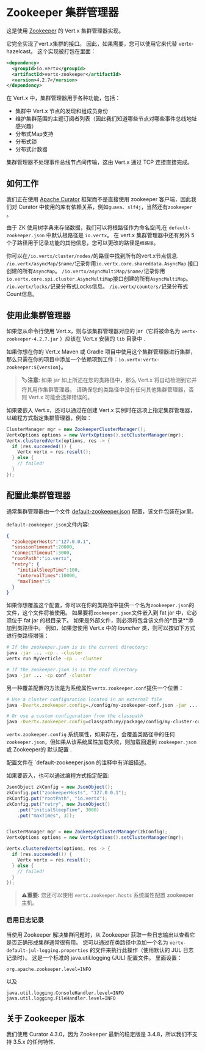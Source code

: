 # Zookeeper 集群管理器

这是使用 [Zookeeper](https://zookeeper.apache.org/) 的 Vert.x 集群管理器实现。

它完全实现了vert.x集群的接口。 因此，如果需要，您可以使用它来代替 vertx-hazelcast。 这个实现被打包在里面：

```xml
<dependency>
  <groupId>io.vertx</groupId>
  <artifactId>vertx-zookeeper</artifactId>
  <version>4.2.7</version>
</dependency>
```

在 Vert.x 中，集群管理器用于各种功能，包括：

- 集群中 Vert.x 节点的发现和组成员身份
- 维护集群范围的主题订阅者列表（因此我们知道哪些节点对哪些事件总线地址感兴趣）
- 分布式Map支持
- 分布式锁
- 分布式计数器

集群管理器不处理事件总线节点间传输，这由 Vert.x 通过 TCP 连接直接完成。

## 如何工作

我们正在使用 [Apache Curator](https://curator.apache.org/) 框架而不是直接使用 zookeeper 客户端，因此我们对 Curator 中使用的库有依赖关系，例如`guava`、`slf4j`，当然还有`zookeeper `。

由于 ZK 使用树字典来存储数据，我们可以将根路径作为命名空间,在 `default-zookeeper.json` 中默认根路径是 `io.vertx`。 在 vert.x 集群管理器中还有另外 5 个子路径用于记录功能的其他信息，您可以更改的路径是`根路径`。

你可以在`/io.vertx/cluster/nodes/`的路径中找到所有的vert.x节点信息.
`/io.vertx/asyncMap/$name/`记录你用`io.vertx.core.shareddata.AsyncMap` 接口创建的所有`AsyncMap`。 
`/io.vertx/asyncMultiMap/$name/`记录你用`io.vertx.core.spi.cluster.AsyncMultiMap`接口创建的所有`AsyncMultiMap`。 
`/io.vertx/locks/`记录分布式Locks信息。 
`/io.vertx/counters/`记录分布式Count信息。

## 使用此集群管理器

如果您从命令行使用 Vert.x，则与该集群管理器对应的 jar（它将被命名为 `vertx-zookeeper-4.2.7.jar` ）应该在 Vert.x 安装的 `lib` 目录中 .

如果你想在你的 Vert.x Maven 或 Gradle 项目中使用这个集群管理器进行集群，那么只需在你的项目中添加一个依赖项到工件：`io.vertx:vertx-zookeeper:${version}`。

> **🏷注意:** 如果 jar 如上所述在您的类路径中，那么 Vert.x 将自动检测到它并将其用作集群管理器。 请确保您的类路径中没有任何其他集群管理器，否则 Vert.x 可能会选择错误的。

如果要嵌入 Vert.x，还可以通过在创建 Vert.x 实例时在选项上指定集群管理器，以编程方式指定集群管理器，例如：

```java
ClusterManager mgr = new ZookeeperClusterManager();
VertxOptions options = new VertxOptions().setClusterManager(mgr);
Vertx.clusteredVertx(options, res -> {
  if (res.succeeded()) {
    Vertx vertx = res.result();
  } else {
    // failed!
  }
});
```

## 配置此集群管理器

通常集群管理器由一个文件 [default-zookeeper.json](https://github.com/vert-x3/vertx-zookeeper/blob/master/src/main/resources/default-zookeeper.json) 配置，该文件包装在jar里。

`default-zookeeper.json`文件内容:
```json
{
  "zookeeperHosts":"127.0.0.1",
  "sessionTimeout":20000,
  "connectTimeout":3000,
  "rootPath":"io.vertx",
  "retry": {
    "initialSleepTime":100,
    "intervalTimes":10000,
    "maxTimes":5
  }
}
```

如果你想覆盖这个配置，你可以在你的类路径中提供一个名为`zookeeper.json`的文件，这个文件将被使用。 如果要将`zookeeper.json`文件嵌入到 fat jar 中，它必须位于 fat jar 的根目录下。 如果是外部文件，则必须将包含该文件的*目录**添加到类路径中。 例如，如果您使用 Vert.x 中的 *launcher* 类，则可以按如下方式进行类路径增强：

```bash
# If the zookeeper.json is in the current directory:
java -jar ... -cp . -cluster
vertx run MyVerticle -cp . -cluster

# If the zookeeper.json is in the conf directory
java -jar ... -cp conf -cluster
```

另一种覆盖配置的方法是为系统属性`vertx.zookeeper.conf`提供一个位置：

```bash
# Use a cluster configuration located in an external file
java -Dvertx.zookeeper.config=./config/my-zookeeper-conf.json -jar ... -cluster

# Or use a custom configuration from the classpath
java -Dvertx.zookeeper.config=classpath:my/package/config/my-cluster-config.json -jar ... -cluster
```

`vertx.zookeeper.config` 系统属性，如果存在，会覆盖类路径中的任何 `zookeeper.json`，但如果从该系统属性加载失败，则加载回退到 `zookeeper.json` 或 Zookeeper的 默认配置 .

配置文件在 `default-zookeeper.json 的注释中有详细描述。

如果要嵌入，也可以通过编程方式指定配置:

```java
JsonObject zkConfig = new JsonObject();
zkConfig.put("zookeeperHosts", "127.0.0.1");
zkConfig.put("rootPath", "io.vertx");
zkConfig.put("retry", new JsonObject()
    .put("initialSleepTime", 3000)
    .put("maxTimes", 3));


ClusterManager mgr = new ZookeeperClusterManager(zkConfig);
VertxOptions options = new VertxOptions().setClusterManager(mgr);

Vertx.clusteredVertx(options, res -> {
  if (res.succeeded()) {
    Vertx vertx = res.result();
  } else {
    // failed!
  }
});
```

> **⚠重要:** 您还可以使用 `vertx.zookeeper.hosts` 系统属性配置 zookeeper 主机。

### 启用日志记录

当使用 Zookeeper 解决集群问题时，从 Zookeeper 获取一些日志输出以查看它是否正确形成集群通常很有用。 您可以通过在类路径中添加一个名为 `vertx-default-jul-logging.properties` 的文件来执行此操作（使用默认的 JUL 日志记录时）。 这是一个标准的 java.util.logging (JUL) 配置文件。 里面设置：

```properties
org.apache.zookeeper.level=INFO
```

以及

```properties
java.util.logging.ConsoleHandler.level=INFO
java.util.logging.FileHandler.level=INFO
```

## 关于 Zookeeper 版本

我们使用 Curator 4.3.0，因为 Zookeeper 最新的稳定版是 3.4.8，所以我们不支持 3.5.x 的任何特性.

